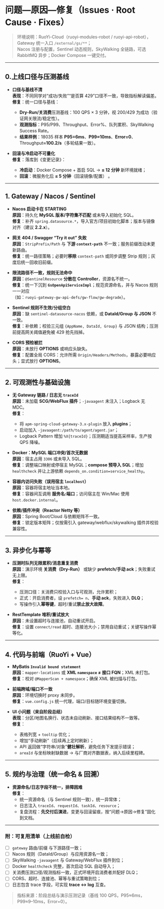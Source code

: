 # 问题—原因—修复（Issues · Root Cause · Fixes）

> 环境说明：RuoYi-Cloud（ruoyi-modules-robot / ruoyi-api-robot），Gateway 统一入口 `/external/gs/**`；  
> Nacos 注册与配置，Sentinel 动态规则，SkyWalking 全链路，可选 RabbitMQ 异步；Docker Compose 一键交付。

---

## 0.上线口径与压测基线

- **口径与基线不清**  
  **表现**：不同同学对“成功/失败”“是否算 429”口径不一致，导致指标解读偏差。  
  **修复**：统一口径与基线：  
  - **Dry-Run/关消费**压测基线：100 QPS × 3 分钟，视 200/429 为成功（验证网关限流/稳定性）。  
  - **观测指标**：P95/P99、Throughput、Error%、队列累积、SkyWalking Success Rate。  
  - **结果样例**：18035 样本 **P95=6ms**、**P99≈10ms**、**Error=0**、Throughput≈**100.2/s**（多轮结果一致）。

- **回滚与冷启动不可量化**  
  **修复**：落库到《变更记录》：  
  - **冷启动**：Docker Compose + 首启 SQL → **≤ 12 分钟** 新环境就绪；  
  - **回滚**：微服务化后 **≤ 5 分钟**（回滚镜像/配置） 。

---

## 1. Gateway / Nacos / Sentinel

- **Nacos 启动卡在 STARTING**  
  **原因**：持久化 **MySQL 版本/字符集不匹配** 或未导入初始化 SQL。  
  **修复**：补齐 `spring.datasource.*`，导入官方/项目初始化脚本；版本与镜像对齐（建议 **2.2.x**）。

- **网关 404 / Swagger “Try it out” 失败**  
  **原因**：`StripPrefix/Path` 与 **下游 `context-path`** 不一致；服务前缀改动未更新路由。  
  **修复**：统一路径策略；必要时**移除** `context-path` 或同步调整 Strip 规则；灰度后统一回收旧前缀。

- **限流路径不一致，规则无法命中**  
  **原因**：`@SentinelResource` **分散在 Controller**，资源名不统一。  
  **修复**：统一下沉到 **`GsOpenApiServiceImpl`**；规范资源命名，并与 Nacos 规则一一对应  
  （如：`ruoyi-gateway-gw-api-defs/gw-flow/gw-degrade`）。

- **Sentinel 规则不生效/分组空白**  
  **原因**：缺 `sentinel-datasource-nacos` 依赖，或 **DataId/Group 与 JSON** 不一致。  
  **修复**：补依赖；校验三元组 `{AppName, DataId, Group}` 与 JSON 结构；压测前提高网关阈值避免被 429 抢先挡掉。

- **CORS 预检被拦**  
  **原因**：未放行 **OPTIONS** 或响应头缺失。  
  **修复**：配置全局 CORS：允许所需 `Origin/Headers/Methods`，暴露必要响应头；显式放行 **OPTIONS**。

---

## 2. 可观测性与基础设施

- **无 Gateway 链路 / 日志无 `traceId`**  
  **原因**：未加载 **SCG/WebFlux 插件**；`-javaagent` 未注入；Logback 无 MDC。  
  **修复**：  
  - 将 `apm-spring-cloud-gateway-3.x-plugin` 放入 **plugins**；  
  - 启动加入 `-javaagent:/path/to/agent/agent.jar`；  
  - Logback Pattern 增加 `%X{traceId}`；压测期适当提高采样率，生产按 QPS 降噪。

- **Docker：MySQL 端口冲突/首次无数据**  
  **原因**：宿主占用 `3306` 或未导入 SQL。  
  **修复**：调整端口映射或停宿主 MySQL；**compose 预导入 SQL**；增加 `healthcheck` 并让上游依赖 `depends_on.condition=service_healthy`。

- **容器内访问失败（误用宿主 `localhost`）**  
  **原因**：容器将宿主地址当本地。  
  **修复**：容器间互调用 **服务名:端口**；访问宿主在 Win/Mac 使用 `host.docker.internal`。

- **依赖/插件冲突（Reactor Netty 等）**  
  **原因**：Spring Boot/Cloud 与依赖矩阵不一致。  
  **修复**：锁定版本矩阵；仅按需引入 gateway/webflux/skywalking 插件并校验兼容性。

---

## 3. 异步化与幂等

- **压测时队列无限累积/消息重复消费**  
  **原因**：演示环境 **关消费（Dry-Run）** 或缺少 **prefetch/手动 ack**；失败重试无上限。  
  **修复**：  
  - 压测口径：关消费只校验入口与可观测，允许累积；  
  - 正式：开启消费者，设 `prefetch= n`、**手动 ack**，失败进入 **DLQ**；  
  - 写操作引入**幂等键**，超时/重试**禁止放大故障**。

- **RestTemplate 堆积/重试放大**  
  **原因**：未设置超时与连接池，自动重试开启。  
  **修复**：设置 `connect/read` 超时、连接池大小；禁用自动重试；关键写操作幂等化。

---

## 4. 代码与前端（RuoYi + Vue）

- **MyBatis `Invalid bound statement`**  
  **原因**：`mapper-locations` 或 **XML `namespace` ≠ 接口 FQN**；XML 未打包。  
  **修复**：校对 `@MapperScan + namespace`；确保 XML 被扫描与打包。

- **前端跨域/端口不一致**  
  **原因**：环境切换时 proxy 未同步。  
  **修复**：`vue.config.js` 统一代理，端口/目标随环境变量切换。

- **UI 小问题（来自阶段总结）**  
  **表现**：分区/地图名换行、状态未自动刷新、接口结果结构不一致等。  
  **修复**：  
  - 表格列宽 + `tooltip` 优化；  
  - 增加“手动刷新”（后续再上定时刷新）；  
  - API 返回做“字符串/对象”**健壮解析**，避免任务下发提示错误；  
  - `areaId` 与坐标映射缺数据 → 与厂商对齐数据表，纳入后续里程碑。

---

## 5. 规约与治理（统一命名 & 回溯）

- **资源命名/日志字段不统一，排障困难**  
  **修复**：  
  - 统一资源命名（与 Sentinel 规则一致），统一异常体；  
  - 日志注入 `traceId`、`requestId`、`taskId`、`resource`；  
  - 复盘流程：**先交付后演进**，变更与回滚留痕，按“问题→原因→修复”固化到文档。

---

### 附：可复用清单（上线前自检）
- [ ] `gateway` 路由/前缀 与下游路径一致；  
- [ ] Nacos 规则（DataId/Group）与应用资源名一致；  
- [ ] SkyWalking `-javaagent` 与 Gateway/WebFlux 插件到位；  
- [ ] Docker `healthcheck` 完整，首次启动 SQL 自动导入；  
- [ ] 关消费压测口径/观测指标一致，正式环境开启消费者并配好 DLQ；  
- [ ] CORS、超时、连接池、幂等与重试策略到位；  
- [ ] 日志包含 trace 字段，可实现 **trace ↔ log** 互查。

> 指标来源：阶段总结与演示压测记录（基线 100 QPS，P95≈6ms，P99≈9–10ms，Error=0）。
